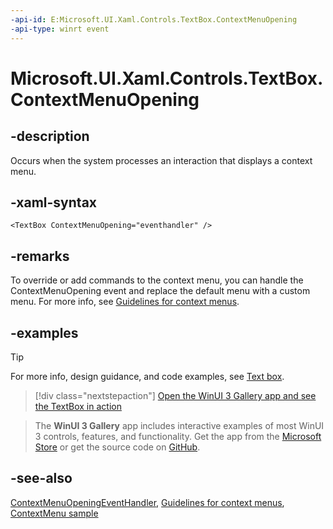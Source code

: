 ```yaml
---
-api-id: E:Microsoft.UI.Xaml.Controls.TextBox.ContextMenuOpening
-api-type: winrt event
---
```


<!-- Event syntax
public event Windows.UI.Xaml.Controls.ContextMenuOpeningEventHandler ContextMenuOpening
-->

# Microsoft.UI.Xaml.Controls.TextBox.ContextMenuOpening

## -description

Occurs when the system processes an interaction that displays a context menu.

## -xaml-syntax

```xaml
<TextBox ContextMenuOpening="eventhandler" />
```

## -remarks

To override or add commands to the context menu, you can handle the ContextMenuOpening event and replace the default menu with a custom menu. For more info, see [Guidelines for context menus](/windows/apps/design/controls/menus).

## -examples

> [!TIP]
> For more info, design guidance, and code examples, see [Text box](/windows/apps/design/controls/text-box).

> [!div class="nextstepaction"]
> [Open the WinUI 3 Gallery app and see the TextBox in action](winui3gallery:/item/TextBox)

> The **WinUI 3 Gallery** app includes interactive examples of most WinUI 3 controls, features, and functionality. Get the app from the [Microsoft Store](https://www.microsoft.com/store/productId/9P3JFPWWDZRC) or get the source code on [GitHub](https://github.com/microsoft/WinUI-Gallery).

## -see-also

[ContextMenuOpeningEventHandler](contextmenuopeningeventhandler.md), [Guidelines for context menus](/windows/apps/design/controls/index), [ContextMenu sample](https://github.com/microsoft/Windows-universal-samples/tree/master/archived/ContextMenu)

